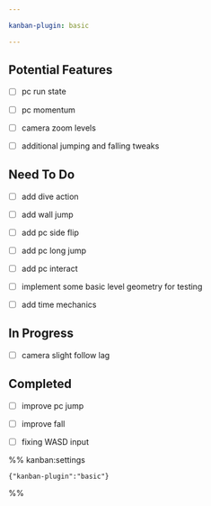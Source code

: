 ```yaml
---

kanban-plugin: basic

---
```


## Potential Features

- [ ] pc run state
- [ ] pc momentum
- [ ] camera zoom levels
- [ ] additional jumping and falling tweaks


## Need To Do

- [ ] add dive action
- [ ] add wall jump
- [ ] add pc side flip
- [ ] add pc long jump
- [ ] add pc interact
- [ ] implement some basic level geometry for testing
- [ ] add time mechanics


## In Progress

- [ ] camera slight follow lag


## Completed

- [ ] improve pc jump
- [ ] improve fall
- [ ] fixing WASD input




%% kanban:settings
```
{"kanban-plugin":"basic"}
```
%%